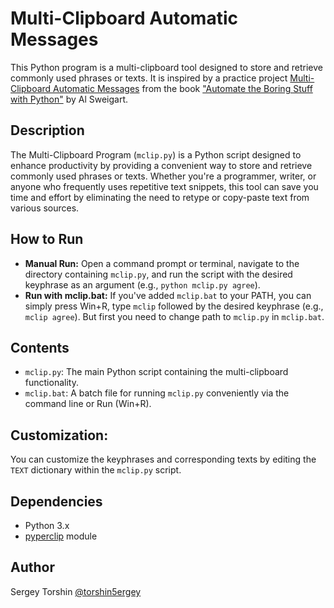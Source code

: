 # Multi-Clipboard Automatic Messages

This Python program is a multi-clipboard tool designed to store and retrieve commonly used phrases or texts. It is inspired by a practice project [Multi-Clipboard Automatic Messages](https://automatetheboringstuff.com/2e/chapter6/#calibre_link-223) from the book ["Automate the Boring Stuff with Python"](https://automatetheboringstuff.com/) by Al Sweigart.

## Description

The Multi-Clipboard Program (`mclip.py`) is a Python script designed to enhance productivity by providing a convenient way to store and retrieve commonly used phrases or texts. Whether you're a programmer, writer, or anyone who frequently uses repetitive text snippets, this tool can save you time and effort by eliminating the need to retype or copy-paste text from various sources.

## How to Run

- **Manual Run:** Open a command prompt or terminal, navigate to the directory containing `mclip.py`, and run the script with the desired keyphrase as an argument (e.g., `python mclip.py agree`).
- **Run with mclip.bat:** If you've added `mclip.bat` to your PATH, you can simply press Win+R, type `mclip` followed by the desired keyphrase (e.g., `mclip agree`). But first you need to change path to `mclip.py` in `mclip.bat`.

## Contents

- `mclip.py`: The main Python script containing the multi-clipboard functionality.
- `mclip.bat`: A batch file for running `mclip.py` conveniently via the command line or Run (Win+R).

## Customization:
You can customize the keyphrases and corresponding texts by editing the `TEXT` dictionary within the `mclip.py` script.

## Dependencies

- Python 3.x
- [pyperclip](https://pypi.org/project/pyperclip) module

## Author 

Sergey Torshin [@torshin5ergey](https://github.com/torshin5ergey)
